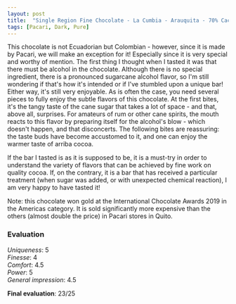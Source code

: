 ```yaml
---
layout: post
title:  "Single Region Fine Chocolate - La Cumbia - Arauquita - 70% Cacao"
tags: [Pacari, Dark, Pure] 
---
```


This chocolate is not Ecuadorian but Colombian - however, since it is made by Pacari, we will make an exception for it!
Especially since it is very special and worthy of mention. The first thing I thought when I tasted it was that there must be alcohol in the chocolate. Although there is no special ingredient, there is a pronounced sugarcane alcohol flavor, so I'm still wondering if that's how it's intended or if I've stumbled upon a unique bar!  Either way, it's still very enjoyable.
As is often the case, you need several pieces to fully enjoy the subtle flavors of this chocolate. At the first bites, it's the tangy taste of the cane sugar that takes a lot of space - and that, above all, surprises. For amateurs of rum or other cane spirits, the mouth reacts to this flavor by preparing itself for the alcohol's blow - which doesn't happen, and that disconcerts. The following bites are reassuring: the taste buds have become accustomed to it, and one can enjoy the warmer taste of arriba cocoa.

If the bar I tasted is as it is supposed to be, it is a must-try in order to understand the variety of flavors that can be achieved by fine work on quality cocoa. If, on the contrary, it is a bar that has received a particular treatment (when sugar was added, or with unexpected chemical reaction), I am very happy to have tasted it!

Note: this chocolate won gold at the International Chocolate Awards 2019 in the Americas category. It is sold significantly more expensive than the others (almost double the price) in Pacari stores in Quito.


### Evaluation

_Uniqueness_: 5  
_Finesse_: 4  
_Comfort_: 4.5  
_Power_: 5  
_General impression_: 4.5

**Final evaluation**: 23/25